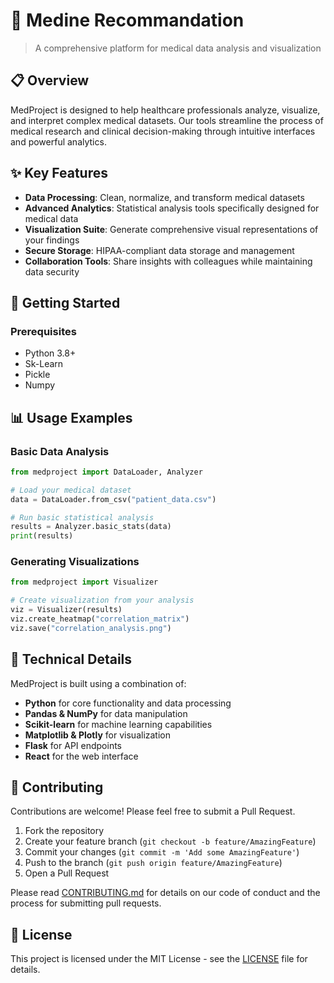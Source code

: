 # 🏥 Medine Recommandation

> A comprehensive platform for medical data analysis and visualization

## 📋 Overview

MedProject is designed to help healthcare professionals analyze, visualize, and interpret complex medical datasets. Our tools streamline the process of medical research and clinical decision-making through intuitive interfaces and powerful analytics.


## ✨ Key Features

- **Data Processing**: Clean, normalize, and transform medical datasets
- **Advanced Analytics**: Statistical analysis tools specifically designed for medical data
- **Visualization Suite**: Generate comprehensive visual representations of your findings
- **Secure Storage**: HIPAA-compliant data storage and management
- **Collaboration Tools**: Share insights with colleagues while maintaining data security

## 🚀 Getting Started

### Prerequisites

- Python 3.8+
- Sk-Learn
- Pickle
- Numpy

## 📊 Usage Examples

### Basic Data Analysis

```python
from medproject import DataLoader, Analyzer

# Load your medical dataset
data = DataLoader.from_csv("patient_data.csv")

# Run basic statistical analysis
results = Analyzer.basic_stats(data)
print(results)
```

### Generating Visualizations

```python
from medproject import Visualizer

# Create visualization from your analysis
viz = Visualizer(results)
viz.create_heatmap("correlation_matrix")
viz.save("correlation_analysis.png")
```

## 🔬 Technical Details

MedProject is built using a combination of:

- **Python** for core functionality and data processing
- **Pandas & NumPy** for data manipulation
- **Scikit-learn** for machine learning capabilities
- **Matplotlib & Plotly** for visualization
- **Flask** for API endpoints
- **React** for the web interface

## 🤝 Contributing

Contributions are welcome! Please feel free to submit a Pull Request.

1. Fork the repository
2. Create your feature branch (`git checkout -b feature/AmazingFeature`)
3. Commit your changes (`git commit -m 'Add some AmazingFeature'`)
4. Push to the branch (`git push origin feature/AmazingFeature`)
5. Open a Pull Request

Please read [CONTRIBUTING.md](CONTRIBUTING.md) for details on our code of conduct and the process for submitting pull requests.

## 📜 License

This project is licensed under the MIT License - see the [LICENSE](LICENSE) file for details.

